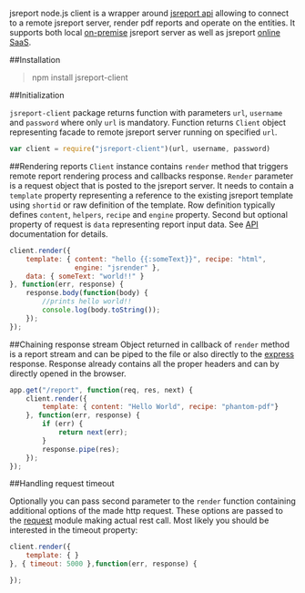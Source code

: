 jsreport node.js client is a wrapper around [jsreport api](https://jsreport.net/learn/api) allowing to connect to a remote jsreport server, render pdf reports and operate on the entities. It supports both local [on-premise](https://jsreport.net/on-prem) jsreport server as well as jsreport [online SaaS](https://jsreport.net/online).

##Installation
> npm install jsreport-client

##Initialization

`jsreport-client` package returns function with parameters `url`, `username` and `password` where only `url` is mandatory. Function returns `Client` object representing facade to remote jsreport server running on specified `url`.

```js
var client = require("jsreport-client")(url, username, password)
```

##Rendering reports
`Client` instance contains `render` method that triggers remote report rendering process and callbacks response. `Render` parameter is a request object that is posted to the jsreport server. It needs to contain a `template` property representing a reference to the existing jsreport template using `shortid` or raw definition of the template. Row definition typically defines `content`, `helpers`, `recipe` and `engine` property. Second but optional property of request is `data` representing report input data. See [API](https://jsreport.net/learn/api) documentation for details.

```js
client.render({
	template: { content: "hello {{:someText}}", recipe: "html",
				engine: "jsrender" },
	data: { someText: "world!!" }
}, function(err, response) {
	response.body(function(body) {
		//prints hello world!!
		console.log(body.toString());
	});
});
```

##Chaining response stream
Object returned in callback of `render` method is a report stream and can be piped to the file or also directly to the [express](http://expressjs.com) response. Response already contains all the proper headers and can by directly opened in the browser.
```js
app.get("/report", function(req, res, next) {
    client.render({
        template: { content: "Hello World", recipe: "phantom-pdf"}
    }, function(err, response) {
        if (err) {
            return next(err);
        }
        response.pipe(res);
    });
});
```

##Handling request timeout

Optionally you can pass second parameter to the `render` function containing additional options of the made http request. These options are passed to the [request](https://github.com/request/request) module making actual rest call.  Most likely you should be interested in the timeout property:

```js
client.render({
	template: { }	
}, { timeout: 5000 },function(err, response) {

});
```

